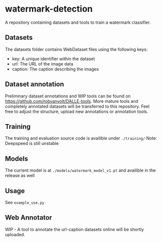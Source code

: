 # watermark-detection
A repository containing datasets and tools to train a watermark classifier.

## Datasets
The datasets folder contains WebDataset files using the following keys:
- key: A unique identifier within the dataset
- url: The URL of the image data
- caption: The caption describing the images

## Dataset annotation
Preliminary dataset annotations and WIP tools can be found on https://github.com/robvanvolt/DALLE-tools.
More mature tools and completely annotated datasets will be transferred to this repository.
Feel free to adjust the structure, upload new annotations or annotation tools.

## Training
The training and evaluation source code is availible under `./training/`
Note: Deepspeed is still unstable

## Models
The current model is at `./models/watermark_model_v1.pt` and availible in the release as well

## Usage
See `example_use.py`

## Web Annotator
WIP - A tool to annotate the url-caption datasets online will be shortly uploaded.
